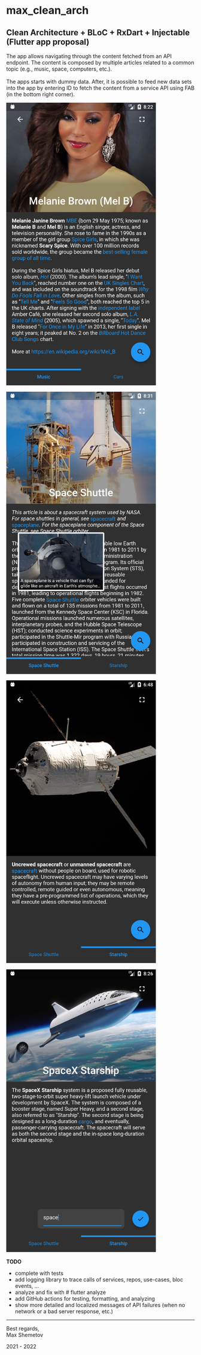 # max_clean_arch

Clean Architecture + BLoC + RxDart + Injectable (Flutter app proposal)
---

The app allows navigating through the content fetched from an API endpoint.
The content is composed by multiple articles related to a common topic
(e.g., music, space, computers, etc.).<br/><br/>
The apps starts with dummy data. After, it is possible to feed new data sets into the app
by entering ID to fetch the content from a service API using FAB (in the bottom right corner).

<img src="screens/max_clean_arch_1.png" width="400"/>

<img src="screens/max_clean_arch_3.png" width="400"/> <br/>

<img src="screens/max_clean_arch_2.png" width="400"/>

<img src="screens/max_clean_arch_4.png" width="400"/> <br/>

**TODO**
- complete with tests <br/>
- add logging library to trace calls of services, repos, use-cases, bloc events, ... <br/>
- analyze and fix with # flutter analyze <br/>
- add GitHub actions for testing, formatting, and analyzing
- show more detailed and localized messages of API failures (when no network or a bad server response, etc.) <br/>

----------------------

Best regards,<br/>
Max Shemetov<br/>

2021 - 2022
